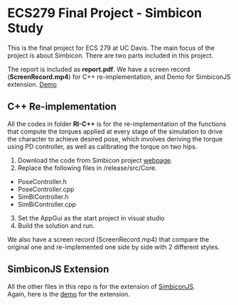 # ECS279 Final Project - Simbicon Study
This is the final project for ECS 279 at UC Davis. The main focus of the project is about Simbicon. There are two parts included in this project.  

The report is included as **report.pdf**. We have a screen record (**ScreenRecord.mp4**) for C++ re-implementation, and Demo for SimbiconJS extension. [Demo](https://ltzx.github.io.)

## C++ Re-implementation
All the codes in folder **RI-C++** is for the re-implementation of the functions that compute the torques applied at every stage of the simulation to drive the character to achieve desired pose, which involves deriving the torque using PD controller, as well as calibrating the torque on two hips.  

1. Download the code from Simbicon project [webpage](https://www.cs.ubc.ca/~van/simbicon_cef/index.html).  
2. Replace the following files in /release/src/Core.  
  - PoseController.h
  - PoseController.cpp
  - SimBiController.h
  - SimBiController.cpp
3. Set the AppGui as the start project in visual studio
4. Build the solution and run.  

We also have a screen record (ScreenRecord.mp4) that compare the original one and re-implemented one side by side with 2 different styles.

## SimbiconJS Extension
All the other files in this repo is for the extension of [SimbiconJS](https://github.com/mfirmin/SimbiconJS).  
Again, here is the [demo](https://ltzx.github.io.) for the extension.
